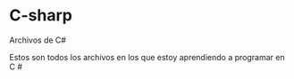 # C-sharp
Archivos de C# 

Estos son todos los archivos en los que estoy aprendiendo a programar en C #
